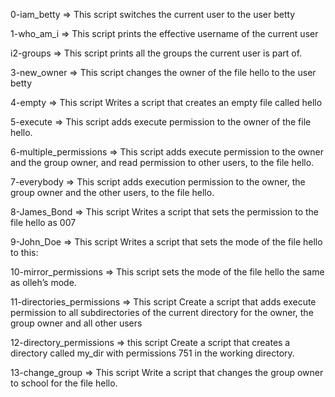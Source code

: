 0-iam_betty => This script switches the current user to the user betty

1-who_am_i => This script  prints the effective username of the current user

i2-groups => This script prints all the groups the current user is part of.

3-new_owner => This script changes the owner of the file hello to the user betty

4-empty => This script Writes a script that creates an empty file called hello

5-execute => This script adds execute permission to the owner of the file hello.

6-multiple_permissions => This script adds execute permission to the owner and the group owner, and read permission to other users, to the file hello.

7-everybody => This script adds execution permission to the owner, the group owner and the other users, to the file hello.

8-James_Bond => This script Writes a script that sets the permission to the file hello as 007

9-John_Doe => This script Writes a script that sets the mode of the file hello to this:

10-mirror_permissions => This script sets the mode of the file hello the same as olleh’s mode.

11-directories_permissions => This script Create a script that adds execute permission to all subdirectories of the current directory for the owner, the group owner and all other users

12-directory_permissions => this script Create a script that creates a directory called my_dir with permissions 751 in the working directory.

13-change_group => This script Write a script that changes the group owner to school for the file hello.

